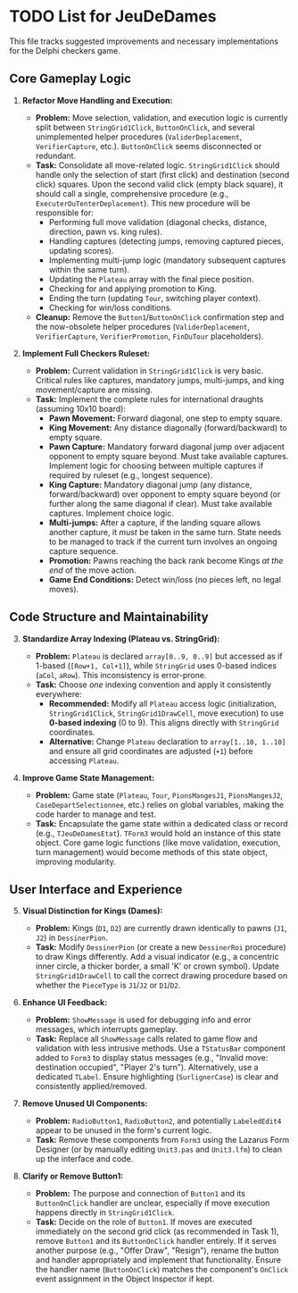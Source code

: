 # TODO List for JeuDeDames

This file tracks suggested improvements and necessary implementations for the Delphi checkers game.

## Core Gameplay Logic

1.  **Refactor Move Handling and Execution:**
    *   **Problem:** Move selection, validation, and execution logic is currently split between `StringGrid1Click`, `ButtonOnClick`, and several unimplemented helper procedures (`ValiderDeplacement`, `VerifierCapture`, etc.). `ButtonOnClick` seems disconnected or redundant.
    *   **Task:** Consolidate all move-related logic. `StringGrid1Click` should handle only the selection of start (first click) and destination (second click) squares. Upon the second valid click (empty black square), it should call a single, comprehensive procedure (e.g., `ExecuterOuTenterDeplacement`). This new procedure will be responsible for:
        *   Performing full move validation (diagonal checks, distance, direction, pawn vs. king rules).
        *   Handling captures (detecting jumps, removing captured pieces, updating scores).
        *   Implementing multi-jump logic (mandatory subsequent captures within the same turn).
        *   Updating the `Plateau` array with the final piece position.
        *   Checking for and applying promotion to King.
        *   Ending the turn (updating `Tour`, switching player context).
        *   Checking for win/loss conditions.
    *   **Cleanup:** Remove the `Button1`/`ButtonOnClick` confirmation step and the now-obsolete helper procedures (`ValiderDeplacement`, `VerifierCapture`, `VerifierPromotion`, `FinDuTour` placeholders).

2.  **Implement Full Checkers Ruleset:**
    *   **Problem:** Current validation in `StringGrid1Click` is very basic. Critical rules like captures, mandatory jumps, multi-jumps, and king movement/capture are missing.
    *   **Task:** Implement the complete rules for international draughts (assuming 10x10 board):
        *   **Pawn Movement:** Forward diagonal, one step to empty square.
        *   **King Movement:** Any distance diagonally (forward/backward) to empty square.
        *   **Pawn Capture:** Mandatory forward diagonal jump over adjacent opponent to empty square beyond. Must take available captures. Implement logic for choosing between multiple captures if required by ruleset (e.g., longest sequence).
        *   **King Capture:** Mandatory diagonal jump (any distance, forward/backward) over opponent to empty square beyond (or further along the same diagonal if clear). Must take available captures. Implement choice logic.
        *   **Multi-jumps:** After a capture, if the landing square allows another capture, it *must* be taken in the same turn. State needs to be managed to track if the current turn involves an ongoing capture sequence.
        *   **Promotion:** Pawns reaching the back rank become Kings *at the end* of the move action.
        *   **Game End Conditions:** Detect win/loss (no pieces left, no legal moves).

## Code Structure and Maintainability

3.  **Standardize Array Indexing (Plateau vs. StringGrid):**
    *   **Problem:** `Plateau` is declared `array[0..9, 0..9]` but accessed as if 1-based (`[Row+1, Col+1]`), while `StringGrid` uses 0-based indices (`aCol`, `aRow`). This inconsistency is error-prone.
    *   **Task:** Choose *one* indexing convention and apply it consistently everywhere:
        *   **Recommended:** Modify all `Plateau` access logic (initialization, `StringGrid1Click`, `StringGrid1DrawCell`, move execution) to use **0-based indexing** (0 to 9). This aligns directly with `StringGrid` coordinates.
        *   **Alternative:** Change `Plateau` declaration to `array[1..10, 1..10]` and ensure all grid coordinates are adjusted (`+1`) before accessing `Plateau`.

4.  **Improve Game State Management:**
    *   **Problem:** Game state (`Plateau`, `Tour`, `PionsMangesJ1`, `PionsMangesJ2`, `CaseDepartSelectionnee`, etc.) relies on global variables, making the code harder to manage and test.
    *   **Task:** Encapsulate the game state within a dedicated class or record (e.g., `TJeuDeDamesEtat`). `TForm3` would hold an instance of this state object. Core game logic functions (like move validation, execution, turn management) would become methods of this state object, improving modularity.

## User Interface and Experience

5.  **Visual Distinction for Kings (Dames):**
    *   **Problem:** Kings (`D1`, `D2`) are currently drawn identically to pawns (`J1`, `J2`) in `DessinerPion`.
    *   **Task:** Modify `DessinerPion` (or create a new `DessinerRoi` procedure) to draw Kings differently. Add a visual indicator (e.g., a concentric inner circle, a thicker border, a small 'K' or crown symbol). Update `StringGrid1DrawCell` to call the correct drawing procedure based on whether the `PieceType` is `J1`/`J2` or `D1`/`D2`.

6.  **Enhance UI Feedback:**
    *   **Problem:** `ShowMessage` is used for debugging info and error messages, which interrupts gameplay.
    *   **Task:** Replace all `ShowMessage` calls related to game flow and validation with less intrusive methods. Use a `TStatusBar` component added to `Form3` to display status messages (e.g., "Invalid move: destination occupied", "Player 2's turn"). Alternatively, use a dedicated `TLabel`. Ensure highlighting (`SurlignerCase`) is clear and consistently applied/removed.

7.  **Remove Unused UI Components:**
    *   **Problem:** `RadioButton1`, `RadioButton2`, and potentially `LabeledEdit4` appear to be unused in the form's current logic.
    *   **Task:** Remove these components from `Form3` using the Lazarus Form Designer (or by manually editing `Unit3.pas` and `Unit3.lfm`) to clean up the interface and code.

8.  **Clarify or Remove Button1:**
    *   **Problem:** The purpose and connection of `Button1` and its `ButtonOnClick` handler are unclear, especially if move execution happens directly in `StringGrid1Click`.
    *   **Task:** Decide on the role of `Button1`. If moves are executed immediately on the second grid click (as recommended in Task 1), remove `Button1` and its `ButtonOnClick` handler entirely. If it serves another purpose (e.g., "Offer Draw", "Resign"), rename the button and handler appropriately and implement that functionality. Ensure the handler name (`ButtonOnClick`) matches the component's `OnClick` event assignment in the Object Inspector if kept. 